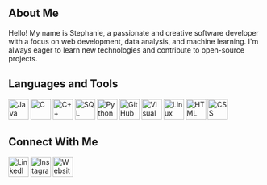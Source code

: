 ## About Me
Hello! My name is Stephanie, a passionate and creative software developer with a focus on web development, data analysis, and machine learning. I'm always eager to learn new technologies and contribute to open-source projects.


## Languages and Tools

<img src="https://cdn-icons-png.flaticon.com/512/5968/5968282.png" alt="Java" width="40" height="40">
<img src="https://raw.githubusercontent.com/simple-icons/simple-icons/develop/icons/c.svg" alt="C" width="40" height="40">
<img src="https://raw.githubusercontent.com/simple-icons/simple-icons/develop/icons/cplusplus.svg" alt="C++" width="40" height="40">
<img src="https://cdn-icons-png.flaticon.com/512/4299/4299956.png" alt="SQL" width="40" height="40">
<img src="https://raw.githubusercontent.com/simple-icons/simple-icons/develop/icons/python.svg" alt="Python" width="40" height="40">
<img src="https://upload.wikimedia.org/wikipedia/commons/thumb/9/91/Octicons-mark-github.svg/2048px-Octicons-mark-github.svg.png" alt="GitHub" width="40" height="40">
<img src="https://images-wixmp-ed30a86b8c4ca887773594c2.wixmp.com/f/217d5ea0-623d-40b1-9b31-027b904a5f15/ddjrgww-846ce429-3b0d-4ad8-bf6d-ac52dfe48201.png?token=eyJ0eXAiOiJKV1QiLCJhbGciOiJIUzI1NiJ9.eyJzdWIiOiJ1cm46YXBwOjdlMGQxODg5ODIyNjQzNzNhNWYwZDQxNWVhMGQyNmUwIiwiaXNzIjoidXJuOmFwcDo3ZTBkMTg4OTgyMjY0MzczYTVmMGQ0MTVlYTBkMjZlMCIsIm9iaiI6W1t7InBhdGgiOiJcL2ZcLzIxN2Q1ZWEwLTYyM2QtNDBiMS05YjMxLTAyN2I5MDRhNWYxNVwvZGRqcmd3dy04NDZjZTQyOS0zYjBkLTRhZDgtYmY2ZC1hYzUyZGZlNDgyMDEucG5nIn1dXSwiYXVkIjpbInVybjpzZXJ2aWNlOmZpbGUuZG93bmxvYWQiXX0.G0SE64OMLNEGI8vXb21JRl13RMfER1VP8Kh2Ig3oJaQ" alt="Visual Studio" width="40" height="40">
<img src="https://cdn-icons-png.flaticon.com/512/6124/6124995.png" alt="Linux" width="40" height="40">
<img src="https://cdn-icons-png.flaticon.com/512/919/919827.png" alt="HTML" width="40" height="40">
<img src="https://cdn-icons-png.flaticon.com/512/5968/5968242.png" alt="CSS" width="40" height="40">





## Connect With Me

[<img src="https://cdn-icons-png.flaticon.com/512/174/174857.png" alt="LinkedIn" width="40" height="40">](https://www.linkedin.com/in/stephanie-blossom-831318208/)
[<img src="https://upload.wikimedia.org/wikipedia/commons/thumb/a/a5/Instagram_icon.png/2048px-Instagram_icon.png" alt="Instagram" width="40" height="40">](https://instgram.com/stephaniecblossom?igshid=NTc4MTIwNjQ2YQ==)
[<img src="https://cdn-icons-png.flaticon.com/512/2463/2463068.png" alt="Website" width="40" height="40">](https://stephanieblossom.w3spaces.com/)

